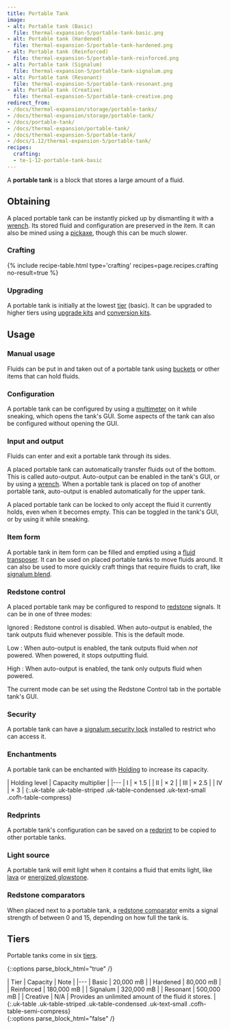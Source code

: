 ```yaml
---
title: Portable Tank
image:
- alt: Portable tank (Basic)
  file: thermal-expansion-5/portable-tank-basic.png
- alt: Portable tank (Hardened)
  file: thermal-expansion-5/portable-tank-hardened.png
- alt: Portable tank (Reinforced)
  file: thermal-expansion-5/portable-tank-reinforced.png
- alt: Portable tank (Signalum)
  file: thermal-expansion-5/portable-tank-signalum.png
- alt: Portable tank (Resonant)
  file: thermal-expansion-5/portable-tank-resonant.png
- alt: Portable tank (Creative)
  file: thermal-expansion-5/portable-tank-creative.png
redirect_from:
- /docs/thermal-expansion/storage/portable-tanks/
- /docs/thermal-expansion/storage/portable-tank/
- /docs/portable-tank/
- /docs/thermal-expansion/portable-tank/
- /docs/thermal-expansion-5/portable-tank/
- /docs/1.12/thermal-expansion-5/portable-tank/
recipes:
  crafting:
  - te-1-12-portable-tank-basic
---
```


A **portable tank** is a block that stores a large amount of a fluid.


Obtaining
---------

A placed portable tank can be instantly picked up by dismantling it with a
[wrench](../../wrenches/). Its stored fluid and configuration are preserved in
the item. It can also be mined using a
[pickaxe](https://minecraft.wiki/w/Pickaxe), though this can be much
slower.

### Crafting
{% include recipe-table.html type='crafting' recipes=page.recipes.crafting no-result=true %}

### Upgrading
A portable tank is initially at the lowest [tier](#tiers) (basic). It can be
upgraded to higher tiers using [upgrade kits](../../thermal-foundation/upgrade-kits/) and
[conversion kits](../../thermal-foundation/conversion-kits/).


Usage
-----

### Manual usage
Fluids can be put in and taken out of a portable tank using
[buckets](https://minecraft.wiki/w/Buckets) or other items that can hold
fluids.

### Configuration
A portable tank can be configured by using a [multimeter](../../thermal-foundation/multimeter/) on
it while sneaking, which opens the tank's GUI. Some aspects of the tank can also
be configured without opening the GUI.

### Input and output
Fluids can enter and exit a portable tank through its sides.

A placed portable tank can automatically transfer fluids out of the bottom. This
is called auto-output. Auto-output can be enabled in the tank's GUI, or by using
a [wrench](../../wrenches/). When a portable tank is placed on top of another
portable tank, auto-output is enabled automatically for the upper tank.

A placed portable tank can be locked to only accept the fluid it currently
holds, even when it becomes empty. This can be toggled in the tank's GUI, or by
using it while sneaking.

### Item form
A portable tank in item form can be filled and emptied using a [fluid
transposer](../fluid-transposer/). It can be used on placed portable tanks to
move fluids around. It can also be used to more quickly craft things that
require fluids to craft, like [signalum blend](../../thermal-foundation/signalum-blend/).

### Redstone control
A placed portable tank may be configured to respond to
[redstone](https://minecraft.wiki/w/Redstone) signals. It can be in one
of three modes:

Ignored
: Redstone control is disabled. When auto-output is enabled, the tank outputs
fluid whenever possible. This is the default mode.

Low
: When auto-output is enabled, the tank outputs fluid when *not* powered. When
powered, it stops outputting fluid.

High
: When auto-output is enabled, the tank only outputs fluid when powered.

The current mode can be set using the Redstone Control tab in the portable
tank's GUI.

### Security
A portable tank can have a [signalum security
lock](../../thermal-foundation/signalum-security-lock/) installed to restrict who can access it.

### Enchantments
A portable tank can be enchanted with [Holding](../../cofh-core/holding/) to increase its
capacity.

| Holding level | Capacity multiplier |
|---
| I | × 1.5 |
| II | × 2 |
| III | × 2.5 |
| IV | × 3 |
{:.uk-table .uk-table-striped .uk-table-condensed .uk-text-small .cofh-table-compress}

### Redprints
A portable tank's configuration can be saved on a [redprint](../../thermal-foundation/redprint/) to
be copied to other portable tanks.

### Light source
A portable tank will emit light when it contains a fluid that emits light, like
[lava](https://minecraft.wiki/w/Lava) or [energized
glowstone](../../thermal-foundation/energized-glowstone/).

### Redstone comparators
When placed next to a portable tank, a [redstone
comparator](https://minecraft.wiki/w/Redstone_Comparator) emits a signal
strength of between 0 and 15, depending on how full the tank is.


Tiers
-----

Portable tanks come in six [tiers](../../thermal-foundation/tiers/).

{::options parse_block_html="true" /}
<div class="uk-overflow-container">
| Tier | Capacity | Note |
|---
| Basic | 20,000 mB |
| Hardened | 80,000 mB |
| Reinforced | 180,000 mB |
| Signalum | 320,000 mB |
| Resonant | 500,000 mB |
| Creative | N/A | Provides an unlimited amount of the fluid it stores. |
{:.uk-table .uk-table-striped .uk-table-condensed .uk-text-small .cofh-table-semi-compress}
</div>
{::options parse_block_html="false" /}
